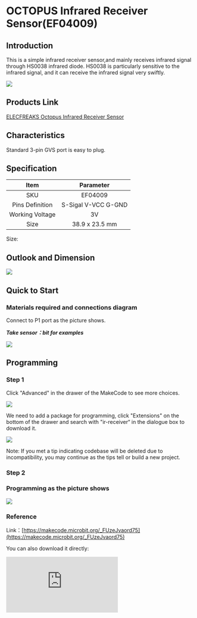 ﻿# OCTOPUS Infrared Receiver Sensor(EF04009)

## Introduction

This is a simple infrared receiver sensor,and mainly receives infrared signal through HS0038 infrared diode. HS0038 is particularly sensitive to the infrared signal, and it can receive the infrared signal very swiftly.

![](https://wiki-media-ef.oss-cn-hongkong.aliyuncs.com/i18n/en/docusaurus-plugin-content-docs/current/microbit/sensor/octopus-sensors/sensor/images/04009_01.png)

## Products Link

[ELECFREAKS Octopus Infrared Receiver Sensor](https://shop.elecfreaks.com/products/elecfreaks-octopus-infrared-receiver-sensor?_pos=1&_sid=2af060c82&_ss=r)

## Characteristics

 Standard 3-pin GVS port is easy to plug.
## Specification


Item | Parameter
:-: | :-:
SKU|EF04009
Pins Definition|S-Sigal V-VCC G-GND
Working Voltage|3V
Size|38.9 x 23.5 mm


Size:

## Outlook and Dimension



![](https://wiki-media-ef.oss-cn-hongkong.aliyuncs.com/i18n/en/docusaurus-plugin-content-docs/current/microbit/sensor/octopus-sensors/sensor/images/04009_02.png)


## Quick to Start


### Materials required and connections diagram


 Connect to P1 port as the picture shows.

***Take sensor：bit for examples***



![](https://wiki-media-ef.oss-cn-hongkong.aliyuncs.com/i18n/en/docusaurus-plugin-content-docs/current/microbit/sensor/octopus-sensors/sensor/images/04009_03.png)

## Programming


### Step 1
Click "Advanced" in the drawer of the MakeCode to see more choices.

![](https://wiki-media-ef.oss-cn-hongkong.aliyuncs.com/i18n/en/docusaurus-plugin-content-docs/current/microbit/sensor/octopus-sensors/sensor/images/04009_04.png)

We need to add a package for programming, click "Extensions" on the bottom of the drawer and search with "ir-receiver“ in the dialogue box to download it.

![](https://wiki-media-ef.oss-cn-hongkong.aliyuncs.com/i18n/en/docusaurus-plugin-content-docs/current/microbit/sensor/octopus-sensors/sensor/images/04009_05.png)

Note: If you met a tip indicating codebase will be deleted due to incompatibility, you may continue as the tips tell or build a new project.
### Step 2
### Programming as the picture shows

![](https://wiki-media-ef.oss-cn-hongkong.aliyuncs.com/i18n/en/docusaurus-plugin-content-docs/current/microbit/sensor/octopus-sensors/sensor/images/04009_06.png)


### Reference
Link：[https://makecode.microbit.org/_FUzeJvaord75](https://makecode.microbit.org/_FUzeJvaord75)

You can also download it directly:


<div
    style={{
        position: 'relative',
        paddingBottom: '60%',
        overflow: 'hidden',
    }}
>
    <iframe
        src="https://makecode.microbit.org/_FUzeJvaord75"
        frameborder="0"
        sandbox="allow-popups allow-forms allow-scripts allow-same-origin"
        style={{
            position: 'absolute',
            width: '100%',
            height: '100%',
        }}
    />
</div>


### Result
 If pushing the switch button on the controller,  the micro:bit shows a "smile" face; if pushing the four direction keys, the micro:bit shows it accordingly.
## Relevant Cases


## Technical Files
